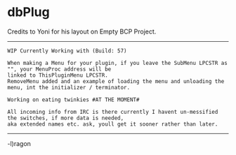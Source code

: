 # dbPlug

Credits to Yoni for his layout on Empty BCP Project.

------------------------------------------------------------
```
WIP Currently Working with (Build: 57)
```
```
When making a Menu for your plugin, if you leave the SubMenu LPCSTR as "", your MenuProc address will be 
linked to ThisPluginMenu LPCSTR.
RemoveMenu added and an example of loading the menu and unloading the menu, int the initializer / terminator.

Working on eating twinkies #AT THE MOMENT#

All incoming info from IRC is there currently I havent un-messified the switches, if more data is needed, 
aka extended names etc. ask, youll get it sooner rather than later.
```
------------------------------------------------------------

-l)ragon
